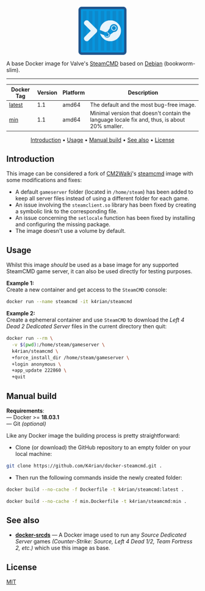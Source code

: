 <p align="center">
 <img alt="docker-steamcmd logo" src="https://raw.githubusercontent.com/K4rian/docker-steamcmd/assets/icons/logo-docker-steamcmd.svg" width="25%" align="center">
</p>

A base Docker image for Valve's [SteamCMD][1] based on [Debian][2] (bookworm-slim).

---
<div align="center">

Docker Tag  | Version | Platform | Description
---         | ---     | ---      | ---
[latest][3] | 1.1     | amd64    | The default and the most bug-free image.
[min][4]    | 1.1     | amd64    | Minimal version that doesn't contain the language locale fix and, thus, is about 20% smaller.
</div>
<p align="center"><a href="#introduction">Introduction</a> &bull; <a href="#usage">Usage</a> &bull; <a href="#manual-build">Manual build</a> &bull; <a href="#see-also">See also</a> &bull; <a href="#license">License</a></p>

## Introduction 
This image can be considered a fork of [CM2Walki][5]'s [steamcmd][6] image with some modifications and fixes:

- A default `gameserver` folder (located in `/home/steam`) has been added to keep all server files instead of using a different folder for each game.
- An issue involving the `steamclient.so` library has been fixed by creating a symbolic link to the corresponding file.
- An issue concerning the `setlocale` function has been fixed by installing and configuring the missing package.
- The image doesn't use a volume by default.

## Usage
Whilst this image *should* be used as a base image for any supported SteamCMD game server, it can also be used directly for testing purposes.

__Example 1:__<br>
Create a new container and get access to the `SteamCMD` console:
```bash
docker run --name steamcmd -it k4rian/steamcmd
```

__Example 2:__<br>
Create a ephemeral container and use `SteamCMD` to download the *Left 4 Dead 2 Dedicated Server* files in the current directory then quit:
```bash
docker run --rm \
  -v $(pwd):/home/steam/gameserver \
  k4rian/steamcmd \
  +force_install_dir /home/steam/gameserver \
  +login anonymous \
  +app_update 222860 \
  +quit
```

## Manual build
__Requirements__:<br>
— Docker >= __18.03.1__<br>
— Git *(optional)*

Like any Docker image the building process is pretty straightforward: 

- Clone (or download) the GitHub repository to an empty folder on your local machine:
```bash
git clone https://github.com/K4rian/docker-steamcmd.git .
```

- Then run the following commands inside the newly created folder:
```bash
docker build --no-cache -f Dockerfile -t k4rian/steamcmd:latest .
```
```bash
docker build --no-cache -f min.Dockerfile -t k4rian/steamcmd:min .
```

## See also
* __[docker-srcds][7]__ — A Docker image used to run any *Source Dedicated Server* games *(Counter-Strike: Source, Left 4 Dead 1/2, Team Fortress 2, etc.)* which use this image as base.

## License
[MIT][8]

[1]: https://developer.valvesoftware.com/wiki/SteamCMD "SteamCMD (Valve Developer Wiki)"
[2]: https://hub.docker.com/_/debian "Debian Docker Image on Docker Hub"
[3]: https://github.com/K4rian/docker-srcds/tree/master/Dockerfile "Latest Dockerfile (Base)"
[4]: https://github.com/K4rian/docker-srcds/tree/master/min.Dockerfile "Latest Dockerfile (Minimal)"
[5]: https://github.com/CM2Walki
[6]: https://github.com/CM2Walki/steamcmd
[7]: https://github.com/K4rian/docker-srcds
[8]: https://github.com/K4rian/docker-srcds/blob/master/LICENSE